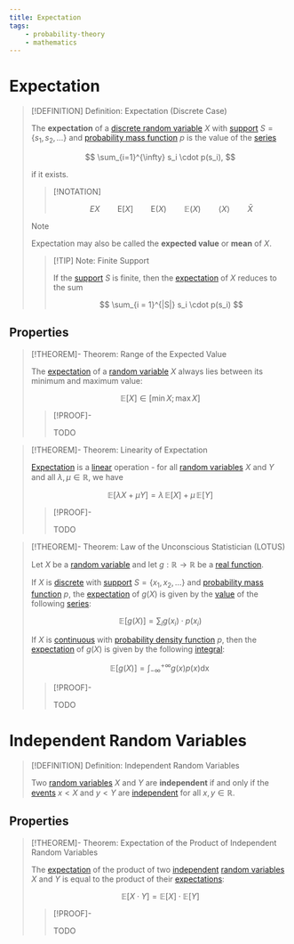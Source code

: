 ```yaml
---
title: Expectation
tags:
    - probability-theory
    - mathematics
---
```



# Expectation

>[!DEFINITION] Definition: Expectation (Discrete Case)
>
>The **expectation** of a [discrete random variable](Random%20Variables.md#Discrete%20Random%20Variables) $X$ with [support](Random%20Variables.md#Discrete%20Random%20Variables) $S = \{s_1, s_2, \dotsc\}$ and [probability mass function](Random%20Variables.md) $p$ is the value of the [series](../../Analysis/Real%20Analysis/Real%20Series/Convergence.md)
>
>$$
>\sum_{i=1}^{\infty} s_i \cdot p(s_i),
>$$
>
>if it exists.
>
>>[!NOTATION]
>>
>>$$
>>EX \qquad \mathrm{E}[X] \qquad \mathrm{E}(X) \qquad \mathbb{E}(X) \qquad \langle X \rangle \qquad \bar{X}
>>$$
>>
>
>>[!NOTE]
>>
>>Expectation may also be called the **expected value** or **mean** of $X$.
>>
>
>>[!TIP] Note: Finite Support
>>
>>If the [support](Random%20Variables.md#Discrete%20Random%20Variables) $S$ is finite, then the [expectation](Expectation.md) of $X$ reduces to the sum
>>
>>$$
>>\sum_{i = 1}^{|S|} s_i \cdot p(s_i)
>>$$
>>
>

## Properties

>[!THEOREM]- Theorem: Range of the Expected Value
>
>The [expectation](Expectation.md) of a [random variable](Random%20Variables.md) $X$ always lies between its minimum and maximum value:
>
>$$
>\mathbb{E}[X] \in [\min X; \max X]
>$$
>
>>[!PROOF]-
>>
>>TODO
>>
>

>[!THEOREM]- Theorem: Linearity of Expectation
>
>[Expectation](Expectation.md) is a [linear](../../Algebra/Linear%20Algebra/Linear%20Transformations/Linear%20Transformation.md) operation - for all [random variables](Random%20Variables.md) $X$ and $Y$ and all $\lambda, \mu \in \mathbb{R}$, we have
>
>$$
>\mathbb{E}[\lambda X + \mu Y] = \lambda \, \mathbb{E}[X] + \mu \, \mathbb{E}[Y]
>$$
>
>>[!PROOF]-
>>
>>TODO
>>
>

>[!THEOREM]- Theorem: Law of the Unconscious Statistician (LOTUS)
>
>Let $X$ be a [random variable](Random%20Variables.md) and let $g: \mathbb{R} \to \mathbb{R}$ be a [real function](../../Analysis/Real%20Analysis/Real%20Functions/Real%20Functions.md).
>
>If $X$ is [discrete](Random%20Variables.md#Discrete%20Random%20Variables) with [support](Random%20Variables.md#Discrete%20Random%20Variables) $S = \{x_1, x_2, \dotsc \}$ and [probability mass function](Random%20Variables.md#Discrete%20Random%20Variables) $p$, the [expectation](Expectation.md) of $g(X)$ is given by the [value](../../Analysis/Real%20Analysis/Real%20Series/Convergence.md) of the following [series](../../Analysis/Real%20Analysis/Real%20Series/Real%20Series.md):
>
>$$
>\mathbb{E}[g(X)] = \sum_{i} g(x_i) \cdot p(x_i)
>$$
>
>If $X$ is [continuous](Random%20Variables.md#Continuous%20Random%20Variables) with [probability density function](Random%20Variables.md#Continuous%20Random%20Variables) $p$, then the [expectation](Expectation.md) of $g(X)$ is given by the following [integral](../../Analysis/Real%20Analysis/Real%20Functions/Integration/Definite%20Integrals.md#Improper%20Integrals):
>
>$$
>\mathbb{E}[g(X)] = \int_{-\infty}^{+\infty} g(x) p(x) \mathop{\mathrm{d}x}
>$$
>
>>[!PROOF]-
>>
>>TODO
>>
>

# Independent Random Variables

>[!DEFINITION] Definition: Independent Random Variables
>
>Two [random variables](Random%20Variables.md) $X$ and $Y$ are **independent** if and only if the [events](../Experiments.md) $x \lt X$ and $y \lt Y$ are [independent](../Probability%20Spaces.md#Conditional%20Probability) for all $x, y \in \mathbb{R}$.
>

## Properties

>[!THEOREM]- Theorem: Expectation of the Product of Independent Random Variables
>
>The [expectation](Expectation.md) of the product of two [independent](Expectation.md#Independent%20Random%20Variables) [random variables](Random%20Variables.md) $X$ and $Y$ is equal to the product of their [expectations](Expectation.md):
>
>$$
>\mathbb{E}[X \cdot Y] = \mathbb{E}[X] \cdot \mathbb{E}[Y]
>$$
>
>>[!PROOF]-
>>
>>TODO
>>
>